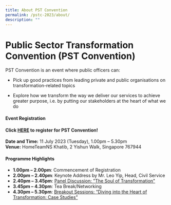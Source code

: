 ```yaml
---
title: About PST Convention
permalink: /pstc-2023/about/
description: ""
---
```

# Public Sector Transformation Convention (PST Convention)

PST Convention is an event where public officers can:
* Pick up good practices from leading private and public organisations on transformation-related topics

* Explore how we transform the way we deliver our services to achieve greater purpose, i.e. by putting our stakeholders at the heart of what we do

#### Event Registration
#### **Click&nbsp;[HERE](https://www.gevme.com/public-service-week-2023-43276652)&nbsp;to register for PST Convention!**<br>
**Date and Time:**&nbsp;11 July 2023 (Tuesday), 1.00pm – 5.30pm<br>
**Venue:**&nbsp;HomeTeamNS Khatib, 2 Yishun Walk, Singapore 767944

#### Programme Highlights
*   **1.00pm – 2.00pm**: Commencement of Registration
*   **2.00pm – 2.40pm**: Keynote Address by Mr. Leo Yip, Head, Civil Service
*   **2.40pm – 3.45pm**: [Panel Discussion: "The Soul of Transformation"](https://www.publicserviceweek.gov.sg/pstc-2023/paneldiscussion/)
*   **3.45pm – 4.30pm**: Tea Break/Networking
*   **4.30pm – 5.30pm**: [Breakout Sessions: “Diving into the Heart of Transformation: Case Studies”](https://www.publicserviceweek.gov.sg/pstc-2023/breakoutsessions/)